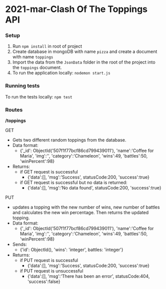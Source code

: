 # 2021-mar-Clash Of The Toppings API

### Setup

1. Run `npm install` in root of project
2. Create database in mongoDB with name `pizza` and create a document with name `toppings`
3. Import the data from the `JsonData` folder in the root of the project into the `toppings` document.
4. To run the application locally: `nodemon start.js`

### Running tests

To run the tests locally: `npm test`

### Routes

**/toppings**

GET
- Gets two different random toppings from the database.
- Data format:
    - {'_id': ObjectId('507f1f77bcf86cd799439011'), 'name':'Coffee for Maria', 'img':'<your image url>', 
      'category':'Chameleon', 'wins':49, 'battles':50, 'winPercent':98}
- Returns:
    - if GET request is successful
        - {'data':[], 'msg':'Success', statusCode:200, 'success':true}
    - if GET request is successful but no data is returned:
        - {'data':[], 'msg':'No data found', statusCode:200, 'success':true}

PUT
- updates a topping with the new number of wins, new number of battles and calculates the new win percentage. Then 
  returns the updated topping.
- Data format:
    - {'_id': ObjectId('507f1f77bcf86cd799439011'), 'name':'Coffee for Maria', 'img':'<your image url>',
      'category':'Chameleon', 'wins':49, 'battles':50, 'winPercent':98}
- Sends:
    - {'id': ObjectId(), 'wins': 'integer', battles: 'integer'}
- Returns:
    - if PUT request is successful
        - {'data':[], 'msg':'Success', statusCode:200, 'success':true}
    - if PUT request is unsuccessful
      - {'data':[], 'msg':'There has been an error', statusCode:404, 'success':false} 

